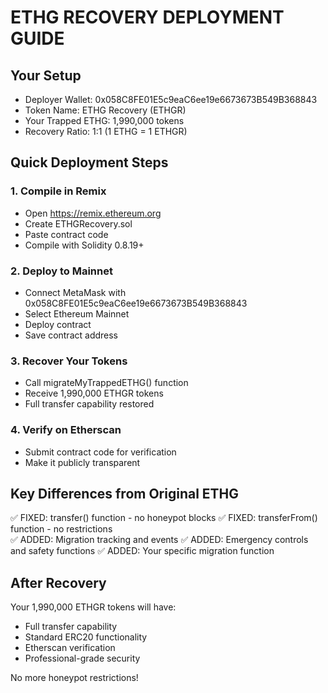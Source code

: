 # ETHG RECOVERY DEPLOYMENT GUIDE

## Your Setup
- Deployer Wallet: 0x058C8FE01E5c9eaC6ee19e6673673B549B368843
- Token Name: ETHG Recovery (ETHGR)
- Your Trapped ETHG: 1,990,000 tokens
- Recovery Ratio: 1:1 (1 ETHG = 1 ETHGR)

## Quick Deployment Steps

### 1. Compile in Remix
- Open https://remix.ethereum.org
- Create ETHGRecovery.sol
- Paste contract code
- Compile with Solidity 0.8.19+

### 2. Deploy to Mainnet
- Connect MetaMask with 0x058C8FE01E5c9eaC6ee19e6673673B549B368843
- Select Ethereum Mainnet
- Deploy contract
- Save contract address

### 3. Recover Your Tokens
- Call migrateMyTrappedETHG() function
- Receive 1,990,000 ETHGR tokens
- Full transfer capability restored

### 4. Verify on Etherscan
- Submit contract code for verification
- Make it publicly transparent

## Key Differences from Original ETHG

✅ FIXED: transfer() function - no honeypot blocks
✅ FIXED: transferFrom() function - no restrictions  
✅ ADDED: Migration tracking and events
✅ ADDED: Emergency controls and safety functions
✅ ADDED: Your specific migration function

## After Recovery
Your 1,990,000 ETHGR tokens will have:
- Full transfer capability
- Standard ERC20 functionality
- Etherscan verification
- Professional-grade security

No more honeypot restrictions!